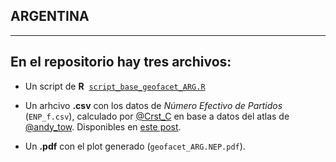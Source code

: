 ## ARGENTINA
------
## En el repositorio hay tres archivos:

* Un script de **R**  [`script_base_geofacet_ARG.R`](https://github.com/TuQmano/geofacet_ARG/blob/master/script_base_geofacet_ARG.R)

* Un arhcivo **.csv** con los datos de *Número Efectivo de Partidos* (`ENP_f.csv`), calculado por [@Crst_C](https://twitter.com/Crst_C/) en base a datos del atlas de [@andy_tow](https://twitter.com/andy_tow/). Disponibles en [este post](http://observablesyhechos.blogspot.mx/2014/08/numero-efectivo-de-partidos-en.html). 

* Un **.pdf** con el plot generado (`geofacet_ARG.NEP.pdf`). 
